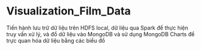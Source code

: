 # Visualization_Film_Data
Tiến hành lưu trữ dữ liệu trên HDFS local, dữ liệu qua Spark để thực hiện truy vấn xử lý, và đổ dữ liệu vào MongoDB và sử dụng MongoDB Charts để trực quan hóa dữ liệu bằng các biểu đồ
